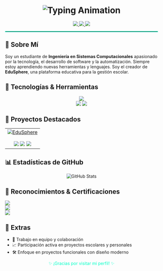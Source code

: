 <h1 align="center">
  <img src="https://readme-typing-svg.demolab.com?font=Fira+Code&weight=600&size=30&duration=3000&pause=1000&color=00FFC6&center=true&vCenter=true&width=435&lines=Hola%2C+soy+Jose+Luis+Curiel;Spartan516" alt="Typing Animation" />
</h1>

<p align="center">
  <a href="https://www.instagram.com/curiel_1004/" target="_blank">
    <img src="https://img.shields.io/badge/Instagram-%23E4405F?style=for-the-badge&logo=instagram&logoColor=white" />
  </a>
  <a href="https://open.spotify.com/user/d6neljtusibgpuc1mdmxgeikp?si=005f14a1f201428b" target="_blank">
    <img src="https://img.shields.io/badge/Spotify-%231ED760?style=for-the-badge&logo=spotify&logoColor=white" />
  </a>
  <a href="https://discord.com/users/Spartan516" target="_blank">
    <img src="https://img.shields.io/badge/Discord-%235865F2?style=for-the-badge&logo=discord&logoColor=white" />
  </a>
</p>

<hr style="border: 1px solid #00FFC6;"/>

<h2>🚀 Sobre Mí</h2>
<p>
  Soy un estudiante de <strong>Ingeniería en Sistemas Computacionales</strong> apasionado por la tecnología, el desarrollo de software y la automatización. Siempre estoy aprendiendo nuevas herramientas y lenguajes. Soy el creador de <strong>EduSphere</strong>, una plataforma educativa para la gestión escolar.
</p>

<h2>🧰 Tecnologías & Herramientas</h2>
<p align="center">
  <img src="https://skillicons.dev/icons?i=html,css,js,php,python,mysql,git,github,vscode,visualstudio,androidstudio,arduino&perline=10" />
  <br/>
  <img src="https://img.shields.io/badge/Thonny-Python_IDE-blue?style=for-the-badge&logo=python&logoColor=white" />
  <img src="https://img.shields.io/badge/ESP32-WiFi_Module-blue?style=for-the-badge&logo=espressif&logoColor=white" />
</p>

<h2>💼 Proyectos Destacados</h2>
<table align="center">
  <tr>
    <td align="center">
      <a href="[Enlace a EduSphere]">
        <img src="https://img.shields.io/badge/EduSphere-Plataforma_Educativa-blueviolet?style=for-the-badge&logo=codepen&logoColor=white" alt="EduSphere"/>
      </a>
      <br/><br/>
      <img src="https://img.shields.io/badge/HTML5-%23E34F26?style=for-the-badge&logo=html5&logoColor=white"/>
      <img src="https://img.shields.io/badge/CSS3-%231572B6?style=for-the-badge&logo=css3&logoColor=white"/>
      <img src="https://img.shields.io/badge/JavaScript-%23F7DF1E?style=for-the-badge&logo=javascript&logoColor=black"/>
    </td>
  </tr>
</table>

<h2>📊 Estadísticas de GitHub</h2>
<p align="center">
  <img src="https://github-readme-stats.vercel.app/api?username=Spartan516&show_icons=true&theme=radical" alt="GitHub Stats" />
</p>

<h2>📜 Reconocimientos & Certificaciones</h2>
<p>
  <img src="https://img.shields.io/badge/🐍_Fundamentos_de_Python_(Cisco_NetAcad)-282c34?style=for-the-badge&logo=python&logoColor=yellow" />
  <br/>
  <img src="https://img.shields.io/badge/🔐_Ciberseguridad_Básica_(UPT)-282c34?style=for-the-badge&logo=hackthebox&logoColor=green" />
  <br/>
  <img src="https://img.shields.io/badge/🗃️_Curso_de_Bases_de_Datos_MySQL_(UPT)-282c34?style=for-the-badge&logo=mysql&logoColor=white" />
</p>

<h2>💬 Extras</h2>
<ul>
  <li>🤝 Trabajo en equipo y colaboración</li>
  <li>📈 Participación activa en proyectos escolares y personales</li>
  <li>🛠️ Enfoque en proyectos funcionales con diseño moderno</li>
</ul>

<p align="center" style="color:#00FFC6;">
  ✨ ¡Gracias por visitar mi perfil! ✨
</p>
